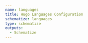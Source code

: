 ```yaml
---
name: languages
title: Hugo Languages Configuration
schematize: languages
type: schematize
outputs:
  - Schematize
---
```


